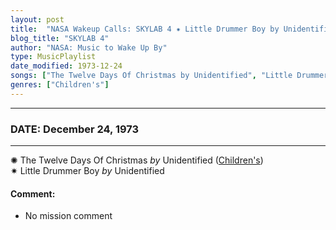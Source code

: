 ```yaml
---
layout: post
title:  "NASA Wakeup Calls: SKYLAB 4 ✷ Little Drummer Boy by Unidentified ✵ December 24, 1973"
blog_title: "SKYLAB 4"
author: "NASA: Music to Wake Up By"
type: MusicPlaylist
date_modified: 1973-12-24
songs: ["The Twelve Days Of Christmas by Unidentified", "Little Drummer Boy by Unidentified"]
genres: ["Children's"]
---
```


----
### DATE: December 24, 1973
----
✺ The Twelve Days Of Christmas *by* Unidentified ([Children's](https://www.discogs.com/genre/Children%27s)) <a target="blank_" href="https://www.discogs.com/Various-The-Twelve-Days-Of-Christmas/master/527200">
    <i class="fas fa-compact-disc"
       title="Discogs entry for this song"
       alt="Discogs entry for this song"
       style="font-size: 1.1em;"></i></a>
      &nbsp;<br />
✷ Little Drummer Boy *by* Unidentified  <a target="blank_" href="https://www.discogs.com/artist/809315-The-Little-Drummer-Boy">
    <i class="fas fa-compact-disc"
       title="Discogs entry for this song"
       alt="Discogs entry for this song"
       style="font-size: 1.1em;"></i></a>
    

#### Comment:
* No mission comment



<br/>
<center>
	<a target="_blank"
	   href="https://twitter.com/intent/tweet?hashtags=Space,NASA,Playlist,NASAWakeupCalls,SpaceProgram&text=🚀 {{ page.author}}, '{{ page.songs.first }}' {{ page.title }}, {{ page.date | date: '%B %d, %Y' }}, {{ site.url }}{{ page.url }}&via=nasawakeupcalls"><i class="fab fa-twitter" title="Tweet this page" alt="Tweet this page" style="font-size: 1.3em;"></i></a>
	&nbsp; 	<i class="fas fa-user-astronaut" style="font-size: 1.5em;"></i> &nbsp;
    <a id="custom_amazon_link"
       type="amzn" search="#"
       category="popular music">
    <i class="fab fa-amazon" style="font-size: 1.3em;"></i></a>
</center>

<!-- Randomly resolve an individual entry from a song array -->
<script src="/assets/javascript/seedrandom.min.js"></script>
<script>
  var wake_me_up = ["The Twelve Days Of Christmas by Unidentified", "Little Drummer Boy by Unidentified"];
  var prng = new Math.seedrandom();
  function randomSong() {
    song = wake_me_up[Math.floor(Math.random() * wake_me_up.length)];
    var amazon_link = document.getElementById("custom_amazon_link");
    amazon_link.setAttribute("search", song);
  }
  window.onload = randomSong();
</script>
